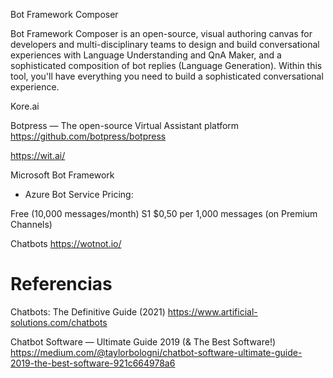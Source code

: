 Bot Framework Composer

Bot Framework Composer is an open-source, visual authoring canvas for developers and multi-disciplinary teams to design and build conversational experiences with Language Understanding and QnA Maker, and a sophisticated composition of bot replies (Language Generation). Within this tool, you'll have everything you need to build a sophisticated conversational experience.


Kore.ai

Botpress — The open-source Virtual Assistant platform
https://github.com/botpress/botpress


https://wit.ai/


Microsoft Bot Framework 

- Azure Bot Service Pricing:

Free (10,000 messages/month)
S1 $0,50 per 1,000 messages (on Premium Channels)



Chatbots 
https://wotnot.io/

# Referencias

Chatbots: The Definitive Guide (2021)
https://www.artificial-solutions.com/chatbots

Chatbot Software — Ultimate Guide 2019 (& The Best Software!)
https://medium.com/@taylorbologni/chatbot-software-ultimate-guide-2019-the-best-software-921c664978a6